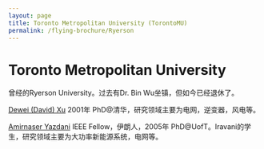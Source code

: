 ```yaml
---
layout: page
title: Toronto Metropolitan University (TorontoMU)
permalink: /flying-brochure/Ryerson
---
```

# Toronto Metropolitan University
曾经的Ryerson University。过去有Dr. Bin Wu坐镇，但如今已经退休了。

[Dewei (David) Xu](https://www.ee.ryerson.ca/people/Xu.html) 2001年 PhD@清华，研究领域主要为电网，逆变器，风电等。

[Amirnaser Yazdani](https://www.torontomu.ca/electrical-computer-biomedical/people/faculty/amirnaser-yazdani/) IEEE Fellow，伊朗人，2005年 PhD@UofT。Iravani的学生，研究领域主要为大功率新能源系统，电网等。
